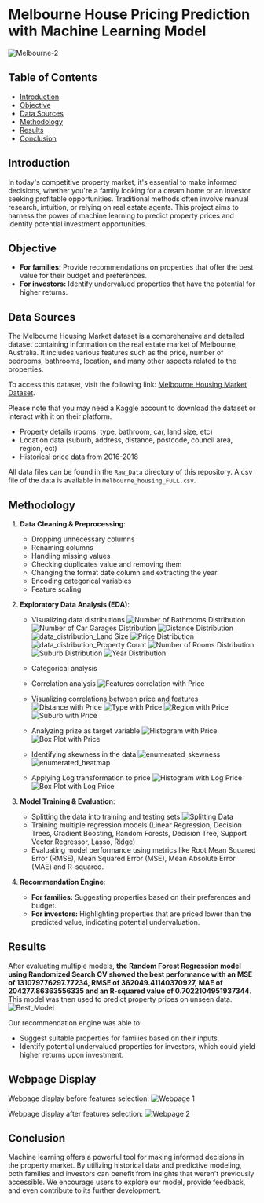 # Melbourne House Pricing Prediction with Machine Learning Model

![Melbourne-2](https://github.com/afadilla13/Final-Project-Melb-House-Price-Prediction/assets/128363337/6533aeb6-0fde-4243-9d2a-c0c8b638e837)


## Table of Contents

- [Introduction](#introduction)
- [Objective](#objective)
- [Data Sources](#data-sources)
- [Methodology](#methodology)
- [Results](#results)
- [Conclusion](#conclusion)

## Introduction

In today's competitive property market, it's essential to make informed decisions, whether you're a family looking for a dream home or an investor seeking profitable opportunities. Traditional methods often involve manual research, intuition, or relying on real estate agents. This project aims to harness the power of machine learning to predict property prices and identify potential investment opportunities.

## Objective

- **For families:** Provide recommendations on properties that offer the best value for their budget and preferences.
- **For investors:** Identify undervalued properties that have the potential for higher returns.

## Data Sources

The Melbourne Housing Market dataset is a comprehensive and detailed dataset containing information on the real estate market of Melbourne, Australia. It includes various features such as the price, number of bedrooms, bathrooms, location, and many other aspects related to the properties.

To access this dataset, visit the following link: [Melbourne Housing Market Dataset](https://www.kaggle.com/datasets/anthonypino/melbourne-housing-market).

Please note that you may need a Kaggle account to download the dataset or interact with it on their platform.

- Property details (rooms. type, bathroom, car, land size, etc)
- Location data (suburb, address, distance, postcode, council area, region, ect)
- Historical price data from 2016-2018

All data files can be found in the `Raw_Data` directory of this repository. A csv file of the data is available in `Melbourne_housing_FULL.csv`.

## Methodology

1. **Data Cleaning & Preprocessing**: 
    - Dropping unnecessary columns
    - Renaming columns
    - Handling missing values
    - Checking duplicates value and removing them
    - Changing the format date column and extracting the year
    - Encoding categorical variables
    - Feature scaling

2. **Exploratory Data Analysis (EDA)**:
    - Visualizing data distributions
    ![Number of Bathrooms Distribution](./EDA_Output/data_distribution_Bathroom.jpg)
    ![Number of Car Garages Distribution](./EDA_Output/data_distribution_Car.jpg)
    ![Distance Distribution](./EDA_Output/data_distribution_Distance.jpg)
    ![data_distribution_Land Size](https://github.com/afadilla13/Final-Project-Melb-House-Price-Prediction/assets/128363337/a8cd0450-89ce-41e8-85e8-13226ae8aeac)
    ![Price Distribution](./EDA_Output/data_distribution_Price.jpg)
    ![data_distribution_Property Count](https://github.com/afadilla13/Final-Project-Melb-House-Price-Prediction/assets/128363337/34431d69-9b11-496c-8379-63557bc6d402)
    ![Number of Rooms Distribution](./EDA_Output/data_distribution_Rooms.jpg)
    ![Suburb Distribution](./EDA_Output/data_distribution_Suburb.jpg)
    ![Year Distribution](./EDA_Output/data_distribution_Year.jpg)
    - Categorical analysis

    - Correlation analysis
    ![Features correlation with Price](./EDA_Output/features_correlation_with_price.jpg)

    - Visualizing correlations between price and features
    ![Distance with Price](./EDA_Output/price_vs_distance.jpg)
    ![Type with Price](./EDA_Output/price_distribution_by_type.jpg)
    ![Region with Price](./EDA_Output/price_distribution_by_region.jpg)
    ![Suburb with Price](./EDA_Output/price_distribution_by_suburb.jpg)

    - Analyzing prize as target variable
    ![Histogram with Price](./EDA_Output/price_feature_distribution_histogram.jpg)
    ![Box Plot with Price](./EDA_Output/price_feature_distribution_boxplot.jpg)

    - Identifying skewness in the data
    ![enumerated_skewness](https://github.com/afadilla13/Final-Project-Melb-House-Price-Prediction/assets/128363337/86b4f918-7b5b-46f2-8ce7-775e518efa4b)
    ![enumerated_heatmap](https://github.com/afadilla13/Final-Project-Melb-House-Price-Prediction/assets/128363337/7f206180-365a-4082-a1e2-ce3b6163baf3)

    - Applying Log transformation to price
    ![Histogram  with Log Price](./EDA_Output/log_price_feature_distribution_histogram.jpg)
    ![Box Plot with Log Price](./EDA_Output/log_price_feature_distribution_boxplot.jpg)

3. **Model Training & Evaluation**:
    - Splitting the data into training and testing sets
    ![Splitting Data](https://github.com/afadilla13/Final-Project-Melb-House-Price-Prediction/assets/128363337/4e810cc8-8f94-407f-8ba8-e00d8f544b61)
    - Training multiple regression models (Linear Regression, Decision Trees, Gradient Boosting, Random Forests, Decision Tree, Support Vector Regressor, Lasso, Ridge)
    - Evaluating model performance using metrics like Root Mean Squared Error (RMSE), Mean Squared Error (MSE), Mean Absolute Error (MAE) and R-squared.

4. **Recommendation Engine**:
    - **For families:** Suggesting properties based on their preferences and budget.
    - **For investors:** Highlighting properties that are priced lower than the predicted value, indicating potential undervaluation.

## Results

After evaluating multiple models, **the Random Forest Regression model using Randomized Search CV showed the best performance with an MSE of 131079776297.77234, RMSE of 362049.41140370927, MAE of 204277.86363556335 and an R-squared value of 0.7022104951937344**. This model was then used to predict property prices on unseen data.
![Best_Model](https://github.com/afadilla13/Final-Project-Melb-House-Price-Prediction/assets/128363337/e51d0db8-2a20-4dc6-891e-e54ef8648beb)

Our recommendation engine was able to:

- Suggest suitable properties for families based on their inputs.
- Identify potential undervalued properties for investors, which could yield higher returns upon investment.

## Webpage Display
Webpage display before features selection:
![Webpage 1](https://github.com/afadilla13/Final-Project-Melb-House-Price-Prediction/assets/128363337/776f88f7-cfe8-4ff4-8c6b-a0dfc9b337f8)

Webpage display after features selection:
![Webpage 2](https://github.com/afadilla13/Final-Project-Melb-House-Price-Prediction/assets/128363337/b6aced9a-55da-4fa6-b024-87f8f8a0e126)


## Conclusion

Machine learning offers a powerful tool for making informed decisions in the property market. By utilizing historical data and predictive modeling, both families and investors can benefit from insights that weren't previously accessible. We encourage users to explore our model, provide feedback, and even contribute to its further development.
